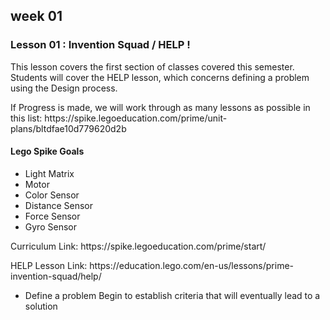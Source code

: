 <h2>week 01</h2>
<h3>Lesson 01 : Invention Squad / HELP !</h3>
<p>This lesson covers the first section of classes covered this semester. <br>
  Students will cover the HELP lesson, which concerns defining a problem using the Design process.</p>
  <p>If Progress is made, we will work through as many lessons as possible in this list: https://spike.legoeducation.com/prime/unit-plans/bltdfae10d779620d2b</p>
<h4>Lego Spike Goals</h4>
<ul><li>Light Matrix</li><li>Motor</li><li>Color Sensor</li><li>Distance Sensor</li><li>Force Sensor</li><li>Gyro Sensor</li></ul>
<p>Curriculum Link: https://spike.legoeducation.com/prime/start/</p>
<p>HELP Lesson Link: https://education.lego.com/en-us/lessons/prime-invention-squad/help/</p>
<ul><li>Define a problem</li<li>
Begin to establish criteria that will eventually lead to a solution</li></ul>
